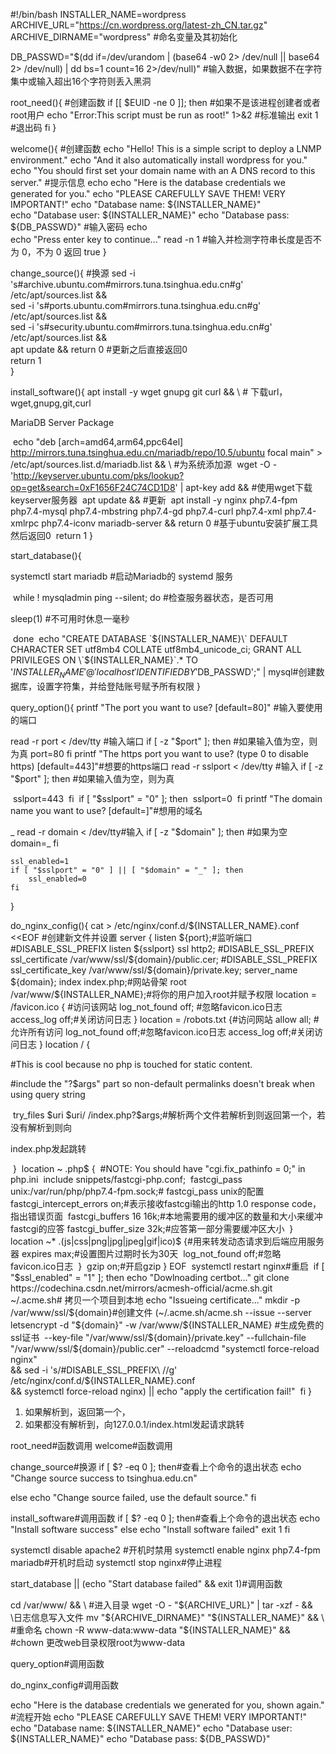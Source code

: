 #!/bin/bash
INSTALLER_NAME=wordpress
ARCHIVE_URL="https://cn.wordpress.org/latest-zh_CN.tar.gz"
ARCHIVE_DIRNAME="wordpress"                                                             #命名变量及其初始化

DB_PASSWD="$(dd if=/dev/urandom | (base64 -w0 2> /dev/null || base64 2> /dev/null) | dd bs=1 count=16 2>/dev/null)"              #输入数据，如果数据不在字符集中或输入超出16个字符则丢入黑洞

root_need(){                                                                                                  #创建函数
   if [[ $EUID -ne 0 ]]; then     #如果不是该进程创建者或者root用户
   	echo "Error:This script must be run as root!" 1>&2 #标准输出
        exit 1   #退出码
   fi
}

welcome(){                       #创建函数
    echo "Hello! This is a simple script to deploy a LNMP environment."
    echo "And it also automatically install wordpress for you."
    echo "You should first set your domain name with an A DNS record to this server." #提示信息
    echo
    echo "Here is the database credentials we generated for you."
    echo "PLEASE CAREFULLY SAVE THEM! VERY IMPORTANT!"
    echo "Database name: ${INSTALLER_NAME}"    
    echo "Database user: ${INSTALLER_NAME}"
    echo "Database pass: ${DB_PASSWD}"     #输入密码
    echo           
    echo "Press enter key to continue..."
    read -n 1   #输入并检测字符串长度是否不为 0，不为 0 返回 true
}

change_source(){              #换源
    sed -i 's#archive.ubuntu.com#mirrors.tuna.tsinghua.edu.cn#g' /etc/apt/sources.list && \
    sed -i 's#ports.ubuntu.com#mirrors.tuna.tsinghua.edu.cn#g' /etc/apt/sources.list && \
    sed -i 's#security.ubuntu.com#mirrors.tuna.tsinghua.edu.cn#g' /etc/apt/sources.list && \
    apt update && return 0 #更新之后直接返回0  
    return 1   
}

install_software(){
    apt install -y wget gnupg git curl && \       # 下载url，wget,gnupg,git,curl

MariaDB Server Package

​    echo "deb [arch=amd64,arm64,ppc64el] http://mirrors.tuna.tsinghua.edu.cn/mariadb/repo/10.5/ubuntu focal main" > /etc/apt/sources.list.d/mariadb.list && \              #为系统添加源
​    wget -O - 'http://keyserver.ubuntu.com/pks/lookup?op=get&search=0xF1656F24C74CD1D8' | apt-key add && \#使用wget下载keyserver服务器
​    apt update && \#更新
​    apt install -y nginx php7.4-fpm php7.4-mysql php7.4-mbstring php7.4-gd php7.4-curl php7.4-xml php7.4-xmlrpc php7.4-iconv mariadb-server && return 0     #基于ubuntu安装扩展工具然后返回0
​    return 1
}

start_database(){ 

systemctl start mariadb     #启动Mariadb的 systemd 服务

​    while ! mysqladmin ping --silent; do     #检查服务器状态，是否可用

sleep(1)     #不可用时休息一毫秒

​    done
​    echo "CREATE DATABASE \`${INSTALLER_NAME}\` DEFAULT CHARACTER SET utf8mb4 COLLATE utf8mb4_unicode_ci; GRANT ALL PRIVILEGES ON \`${INSTALLER_NAME}\`.* TO '${INSTALLER_NAME}'@'localhost' IDENTIFIED BY '$DB_PASSWD';" | mysql#创建数据库，设置字符集，并给登陆账号赋予所有权限
}

query_option(){
    printf "The port you want to use? [default=80]"  #输入要使用的端口  

  read -r port < /dev/tty  #输入端口
    if [ -z "$port" ]; then    #如果输入值为空，则为真
        port=80
    fi
    printf "The https port you want to use? (type 0 to disable https) [default=443]"#想要的https端口
    read -r sslport < /dev/tty   #输入
    if [ -z "$port" ]; then  #如果输入值为空，则为真

​        sslport=443
​    fi
​    if [ "$sslport" = "0" ]; then 
​        sslport=0
​    fi
​    printf "The domain name you want to use? [default=]"#想用的域名

_
    read -r domain < /dev/tty#输入
    if [ -z "$domain" ]; then   #如果为空
        domain=_
    fi

    ssl_enabled=1
    if [ "$sslport" = "0" ] || [ "$domain" = "_" ]; then
        ssl_enabled=0
    fi
}

do_nginx_config(){
    cat > /etc/nginx/conf.d/${INSTALLER_NAME}.conf <<EOF  #创建新文件并设置
server {
    listen ${port};#监听端口
    #DISABLE_SSL_PREFIX listen ${sslport} ssl http2;
    #DISABLE_SSL_PREFIX ssl_certificate /var/www/ssl/${domain}/public.cer;
    #DISABLE_SSL_PREFIX ssl_certificate_key /var/www/ssl/${domain}/private.key;
    server_name ${domain};
    index index.php;#网站骨架
    root /var/www/${INSTALLER_NAME};#将你的用户加入root并赋予权限
    location = /favicon.ico {  #访问该网站
        log_not_found off; #忽略favicon.ico日志
        access_log off;#关闭访问日志
    }
    location = /robots.txt {#访问网站
        allow all;    #允许所有访问
        log_not_found off;#忽略favicon.ico日志
        access_log off;#关闭访问日志
    }
    location / {

#This is cool because no php is touched for static content.

#include the "?\$args" part so non-default permalinks doesn't break when using query string

​        try_files \$uri \$uri/ /index.php?\$args;#解析两个文件若解析到则返回第一个，若没有解析到则向

index.php发起跳转

​    }
​    location ~ \.php\$ {
​        #NOTE: You should have "cgi.fix_pathinfo = 0;" in php.ini
​        include snippets/fastcgi-php.conf;
​        fastcgi_pass unix:/var/run/php/php7.4-fpm.sock;#  fastcgi_pass unix的配置
​        fastcgi_intercept_errors on;#表示接收fastcgi输出的http 1.0 response code，指出错误页面
​        fastcgi_buffers 16 16k;#本地需要用的缓冲区的数量和大小来缓冲fastcgi的应答
​        fastcgi_buffer_size 32k;#应答第一部分需要缓冲区大小
​    }
​    location ~* \.(js|css|png|jpg|jpeg|gif|ico)\$ {#用来转发动态请求到后端应用服务器
​        expires max;#设置图片过期时长为30天
​        log_not_found off;#忽略favicon.ico日志
​    }
​    gzip on;#开启gzip
}
EOF
​    systemctl restart nginx#重启
​    if [ "$ssl_enabled" = "1" ]; then
​        echo "Dowlnoading certbot..."
​        git clone https://codechina.csdn.net/mirrors/acmesh-official/acme.sh.git ~/.acme.sh# 拷贝一个项目到本地
​        echo "Issueing certificate..."
​        mkdir -p /var/www/ssl/${domain}#创建文件
​        (~/.acme.sh/acme.sh --issue --server letsencrypt -d "${domain}" -w /var/www/${INSTALLER_NAME} \#生成免费的ssl证书
​            --key-file "/var/www/ssl/${domain}/private.key" --fullchain-file "/var/www/ssl/${domain}/public.cer" --reloadcmd "systemctl force-reload nginx" \
​        && sed -i 's/#DISABLE_SSL_PREFIX\ //g' /etc/nginx/conf.d/${INSTALLER_NAME}.conf \
​	&& systemctl force-reload nginx) || echo "apply the certification fail!"
​    fi
}

1. 如果解析到，返回第一个，
2. 如果都没有解析到，向127.0.0.1/index.html发起请求跳转

root_need#函数调用
welcome#函数调用

change_source#换源
if [ $? -eq 0 ]; then#查看上个命令的退出状态
    echo "Change source success to tsinghua.edu.cn"
    
else
    echo "Change source failed, use the default source."
fi

install_software#调用函数
if [ $? -eq 0 ]; then#查看上个命令的退出状态
    echo "Install software success"
else
    echo "Install software failed"
    exit 1
fi

systemctl disable apache2 #开机时禁用
systemctl enable nginx php7.4-fpm mariadb#开机时启动
systemctl stop nginx#停止进程

start_database || (echo "Start database failed" && exit 1)#调用函数

cd /var/www/ && \  #进入目录
wget -O - "${ARCHIVE_URL}" | tar -xzf - && \日志信息写入文件
mv "${ARCHIVE_DIRNAME}" "${INSTALLER_NAME}" && \ #重命名
chown -R www-data:www-data "${INSTALLER_NAME}" && \#chown 更改web目录权限root为www-data

query_option#调用函数

do_nginx_config#调用函数

echo "Here is the database credentials we generated for you, shown again."  #流程开始
echo "PLEASE CAREFULLY SAVE THEM! VERY IMPORTANT!"
echo "Database name: ${INSTALLER_NAME}"
echo "Database user: ${INSTALLER_NAME}"
echo "Database pass: ${DB_PASSWD}" 
